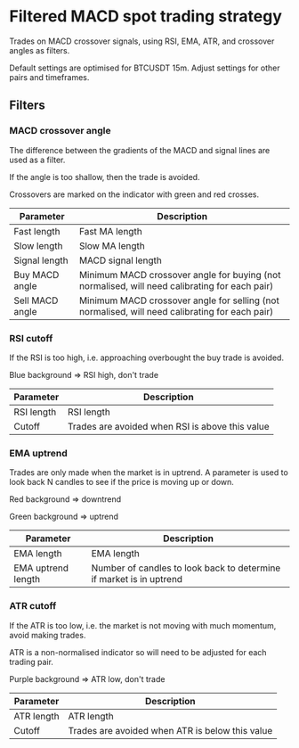 # Filtered MACD spot trading strategy

Trades on MACD crossover signals, using RSI, EMA, ATR, and crossover angles as filters.

Default settings are optimised for BTCUSDT 15m. Adjust settings for other pairs and timeframes.

## Filters

### MACD crossover angle

The difference between the gradients of the MACD and signal lines are used as a filter. 

If the angle is too shallow, then the trade is avoided. 

Crossovers are marked on the indicator with green and red crosses.

| Parameter | Description |
|---|---|
| Fast length | Fast MA length |
| Slow length | Slow MA length |
| Signal length | MACD signal length |
| Buy MACD angle | Minimum MACD crossover angle for buying (not normalised, will need calibrating for each pair) |
| Sell MACD angle | Minimum MACD crossover angle for selling (not normalised, will need calibrating for each pair) |


### RSI cutoff 

If the RSI is too high, i.e. approaching overbought the buy trade is avoided.

Blue background => RSI high, don't trade

| Parameter | Description |
|---|---|
| RSI length | RSI length |
| Cutoff | Trades are avoided when RSI is above this value |


### EMA uptrend

Trades are only made when the market is in uptrend. A parameter is used to look back N candles to see if the price is moving up or down.

Red background => downtrend

Green background => uptrend

| Parameter | Description |
|---|---|
| EMA length | EMA length |
| EMA uptrend length | Number of candles to look back to determine if market is in uptrend |

### ATR cutoff
If the ATR is too low, i.e. the market is not moving with much momentum, avoid making trades.

ATR is a non-normalised indicator so will need to be adjusted for each trading pair.

Purple background => ATR low, don't trade

| Parameter | Description |
|---|---|
| ATR length | ATR length |
| Cutoff | Trades are avoided when ATR is below this value |
